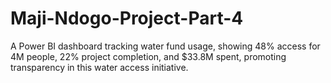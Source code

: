 # Maji-Ndogo-Project-Part-4
A Power BI dashboard tracking water fund usage, showing 48% access for 4M people, 22% project completion, and $33.8M spent, promoting transparency in this water access initiative.
